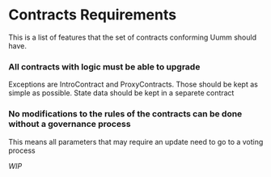# Contracts Requirements

This is a list of features that the set of contracts conforming Uumm should have.

### All contracts with logic must be able to upgrade
Exceptions are IntroContract and ProxyContracts.
Those should be kept as simple as possible.
State data should be kept in a separete contract

### No modifications to the rules of the contracts can be done without a governance process
This means all parameters that may require an update need to go to a voting process

_WIP_